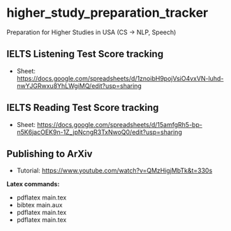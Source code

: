 # higher_study_preparation_tracker
Preparation for Higher Studies in USA (CS -> NLP, Speech)

## IELTS Listening Test Score tracking
* Sheet: https://docs.google.com/spreadsheets/d/1znoibH9pojVsiO4vxVN-luhd-nwYJGRwxu8YhLWgiMQ/edit?usp=sharing

## IELTS Reading Test Score tracking
* Sheet: https://docs.google.com/spreadsheets/d/15amfgRh5-bp-n5K6jacOEK9n-1Z_jpNcngR3TxNwoQ0/edit?usp=sharing

## Publishing to ArXiv
* Tutorial: https://www.youtube.com/watch?v=QMzHigjMbTk&t=330s

**Latex commands:**
* pdflatex main.tex
* bibtex main.aux
* pdflatex main.tex
* pdflatex main.tex
